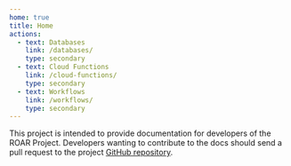 ```yaml
---
home: true
title: Home
actions:
  - text: Databases
    link: /databases/
    type: secondary
  - text: Cloud Functions
    link: /cloud-functions/
    type: secondary
  - text: Workflows
    link: /workflows/
    type: secondary
---
```


This project is intended to provide documentation for developers of the ROAR Project. Developers wanting to contribute to the docs should send a pull request to the project [GitHub repository](https://github.com/yeatmanlab/roar-docs).
